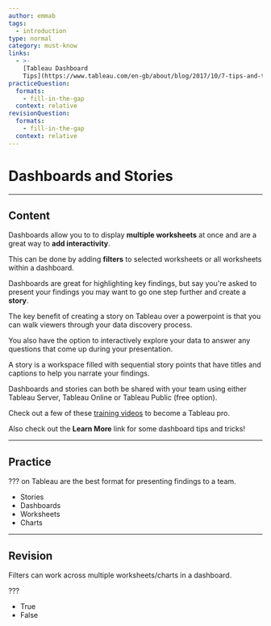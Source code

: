 ```yaml
---
author: emmab
tags:
  - introduction
type: normal
category: must-know
links:
  - >-
    [Tableau Dashboard
    Tips](https://www.tableau.com/en-gb/about/blog/2017/10/7-tips-and-tricks-dashboard-experts-76821-0){website}
practiceQuestion:
  formats:
    - fill-in-the-gap
  context: relative
revisionQuestion:
  formats:
    - fill-in-the-gap
  context: relative
---
```


# Dashboards and Stories


---

## Content

Dashboards allow you to to display **multiple worksheets** at once and are a great way to **add interactivity**. 

This can be done by adding **filters** to selected worksheets or all worksheets within a dashboard.

Dashboards are great for highlighting key findings, but say you're asked to present your findings you may want to go one step further and create a **story**.

The key benefit of creating a story on Tableau over a powerpoint is that you can walk viewers through your data discovery process. 

You also have the option to interactively explore your data to answer any questions that come up during your presentation.

A story is a workspace filled with sequential story points that have titles and captions to help you narrate your findings. 

Dashboards and stories can both be shared with your team using either Tableau Server, Tableau Online or Tableau Public (free option).

Check out a few of these [training videos](https://www.tableau.com/learn/training/20202) to become a Tableau pro.

Also check out the **Learn More** link for some dashboard tips and tricks!


---

## Practice

??? on Tableau are the best format for presenting findings to a team.

- Stories
- Dashboards
- Worksheets
- Charts


---

## Revision

Filters can work across multiple worksheets/charts in a dashboard.

???

- True
- False
